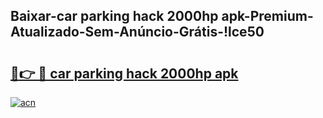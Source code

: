 
## Baixar-car parking hack 2000hp apk-Premium-Atualizado-Sem-Anúncio-Grátis-!lce50

# <h2><a href="https://andorid.site?title=car_parking_hack_2000hp_apk&ref=27">🔗👉 🔴 car parking hack 2000hp apk</a></h2>

[![acn](https://github.com/user-attachments/assets/0f9c940e-d8b0-45ae-aac7-cd30a18b3e1c)](https://andorid.site?title=car_parking_hack_2000hp_apk&ref=27)

